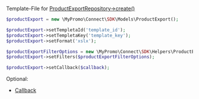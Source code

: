 Template-File for [ProductExportRepository->create()][ProductExportRepository]

```php
$productExport = new \MyPromo\Connect\SDK\Models\ProductExport();

$productExport->setTempletaId('template_id');
$productExport->setTempletaKey('template_key');
$productExport->setFormat('xslx');

$productExportFilterOptions = new \MyPromo\Connect\SDK\Helpers\ProductExportFilters();
$productExport->setFilters($productExportFilterOptions);

$productExport->setCallback($callback);

```

Optional:

- [Callback][callback]


[callback]: ../Models/Callback.md
[ProductExportFilterOptions]: ../Helpers/ProductExportFilterOptions.md
[ProductExportRepository]: ../Repositories/ProductExportRepository.md
